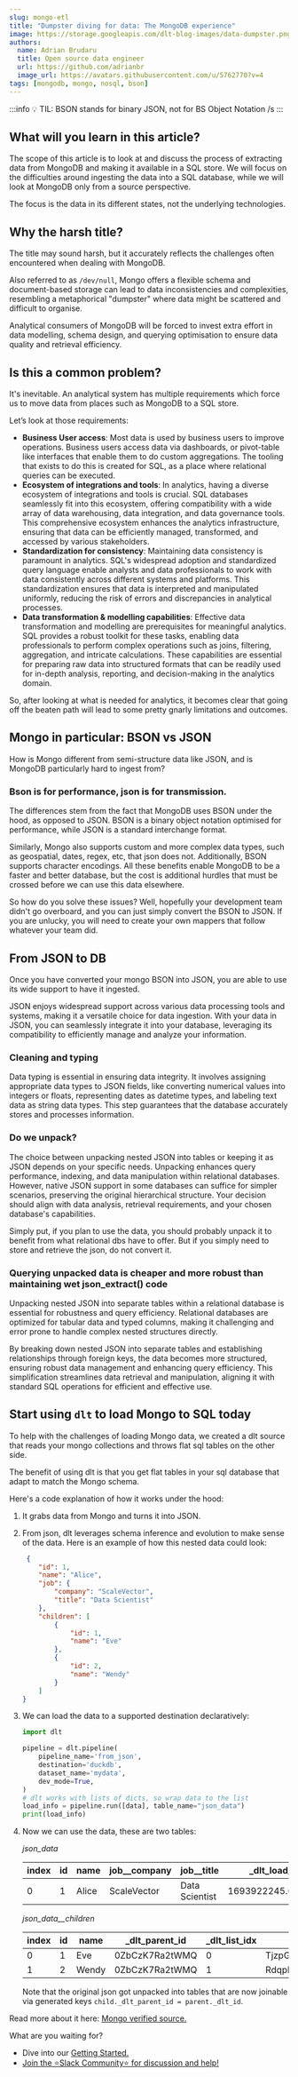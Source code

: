```yaml
---
slug: mongo-etl
title: "Dumpster diving for data: The MongoDB experience"
image: https://storage.googleapis.com/dlt-blog-images/data-dumpster.png
authors:
  name: Adrian Brudaru
  title: Open source data engineer
  url: https://github.com/adrianbr
  image_url: https://avatars.githubusercontent.com/u/5762770?v=4
tags: [mongodb, mongo, nosql, bson]
---
```

:::info
💡 TIL: BSON stands for binary JSON, not for BS Object Notation /s
:::


## What will you learn in this article?

The scope of this article is to look at and discuss the process of extracting data from MongoDB and
making it available in a SQL store. We will focus on the difficulties around ingesting the data into
a SQL database, while we will look at MongoDB only from a source perspective.

The focus is the data in its different states, not the underlying technologies.

## Why the harsh title?

The title may sound harsh, but it accurately reflects the challenges often encountered when dealing
with MongoDB.

Also referred to as `/dev/null`, Mongo offers a flexible schema and document-based storage can lead
to data inconsistencies and complexities, resembling a metaphorical "dumpster" where data might be
scattered and difficult to organise.

Analytical consumers of MongoDB will be forced to invest extra effort in data modelling, schema
design, and querying optimisation to ensure data quality and retrieval efficiency.

## Is this a common problem?

It's inevitable. An analytical system has multiple requirements which force us to move data from
places such as MongoDB to a SQL store.

Let’s look at those requirements:

- **Business User access**: Most data is used by business users to improve operations. Business
  users access data via dashboards, or pivot-table like interfaces that enable them to do custom
  aggregations. The tooling that exists to do this is created for SQL, as a place where relational
  queries can be executed.
- **Ecosystem of integrations and tools**: In analytics, having a diverse ecosystem of integrations
  and tools is crucial. SQL databases seamlessly fit into this ecosystem, offering compatibility
  with a wide array of data warehousing, data integration, and data governance tools. This
  comprehensive ecosystem enhances the analytics infrastructure, ensuring that data can be
  efficiently managed, transformed, and accessed by various stakeholders.
- **Standardization for consistency**: Maintaining data consistency is paramount in analytics. SQL's
  widespread adoption and standardized query language enable analysts and data professionals to work
  with data consistently across different systems and platforms. This standardization ensures that
  data is interpreted and manipulated uniformly, reducing the risk of errors and discrepancies in
  analytical processes.
- **Data transformation & modelling capabilities**: Effective data transformation and modelling are
  prerequisites for meaningful analytics. SQL provides a robust toolkit for these tasks, enabling
  data professionals to perform complex operations such as joins, filtering, aggregation, and
  intricate calculations. These capabilities are essential for preparing raw data into structured
  formats that can be readily used for in-depth analysis, reporting, and decision-making in the
  analytics domain.

So, after looking at what is needed for analytics, it becomes clear that going off the beaten path
will lead to some pretty gnarly limitations and outcomes.

## Mongo in particular: BSON vs JSON

How is Mongo different from semi-structure data like JSON, and is MongoDB particularly hard to
ingest from?

### Bson is for performance, json is for transmission.

The differences stem from the fact that MongoDB uses BSON under the hood, as opposed to JSON. BSON
is a binary object notation optimised for performance, while JSON is a standard interchange format.

Similarly, Mongo also supports custom and more complex data types, such as geospatial, dates, regex,
etc, that json does not. Additionally, BSON supports character encodings. All these benefits enable
MongoDB to be a faster and better database, but the cost is additional hurdles that must be crossed
before we can use this data elsewhere.

So how do you solve these issues? Well, hopefully your development team didn't go overboard, and you
can just simply convert the BSON to JSON. If you are unlucky, you will need to create your own
mappers that follow whatever your team did.

## From JSON to DB

Once you have converted your mongo BSON into JSON, you are able to use its wide support to have it
ingested.

JSON enjoys widespread support across various data processing tools and systems, making it a
versatile choice for data ingestion. With your data in JSON, you can seamlessly integrate it into
your database, leveraging its compatibility to efficiently manage and analyze your information.

### Cleaning and typing

Data typing is essential in ensuring data integrity. It involves assigning appropriate data types to
JSON fields, like converting numerical values into integers or floats, representing dates as
datetime types, and labeling text data as string data types. This step guarantees that the database
accurately stores and processes information.

### Do we unpack?

The choice between unpacking nested JSON into tables or keeping it as JSON depends on your specific
needs. Unpacking enhances query performance, indexing, and data manipulation within relational
databases. However, native JSON support in some databases can suffice for simpler scenarios,
preserving the original hierarchical structure. Your decision should align with data analysis,
retrieval requirements, and your chosen database's capabilities.

Simply put, if you plan to use the data, you should probably unpack it to benefit from what
relational dbs have to offer. But if you simply need to store and retrieve the json, do not convert
it.

### Querying unpacked data is cheaper and more robust than maintaining wet json_extract()  code

Unpacking nested JSON into separate tables within a relational database is essential for robustness
and query efficiency. Relational databases are optimized for tabular data and typed columns, making
it challenging and error prone to handle complex nested structures directly.

By breaking down nested JSON into separate tables and establishing relationships through foreign
keys, the data becomes more structured, ensuring robust data management and enhancing query
efficiency. This simplification streamlines data retrieval and manipulation, aligning it with
standard SQL operations for efficient and effective use.

## Start using `dlt` to load Mongo to SQL today

To help with the challenges of loading Mongo data, we created a dlt source that reads your mongo
collections and throws flat sql tables on the other side.

The benefit of using dlt is that you get flat tables in your sql database that adapt to match the
Mongo schema.

Here's a code explanation of how it works under the hood:

1. It grabs data from Mongo and turns it into JSON.

1. From json, dlt leverages schema inference and evolution to make sense of the data. Here is an
   example of how this nested data could look:

   ```json
    {
       "id": 1,
       "name": "Alice",
       "job": {
           "company": "ScaleVector",
           "title": "Data Scientist"
       },
       "children": [
           {
               "id": 1,
               "name": "Eve"
           },
           {
               "id": 2,
               "name": "Wendy"
           }
       ]
   }
   ```

1. We can load the data to a supported destination declaratively:

   ```py
   import dlt

   pipeline = dlt.pipeline(
       pipeline_name='from_json',
       destination='duckdb',
       dataset_name='mydata',
       dev_mode=True,
   )
   # dlt works with lists of dicts, so wrap data to the list
   load_info = pipeline.run([data], table_name="json_data")
   print(load_info)
   ```

1. Now we can use the data, these are two tables:

   *json_data*

   | index | id  | name  | job\_\_company | job\_\_title   | \_dlt_load_id     | \_dlt_id       |
   | ----- | --- | ----- | -------------- | -------------- | ----------------- | -------------- |
   | 0     | 1   | Alice | ScaleVector    | Data Scientist | 1693922245.602667 | 0ZbCzK7Ra2tWMQ |

   *json_data\_\_children*

   | index | id  | name  | \_dlt_parent_id | \_dlt_list_idx | \_dlt_id       |
   | ----- | --- | ----- | --------------- | -------------- | -------------- |
   | 0     | 1   | Eve   | 0ZbCzK7Ra2tWMQ  | 0              | TjzpGZ+dwrrQhg |
   | 1     | 2   | Wendy | 0ZbCzK7Ra2tWMQ  | 1              | RdqpN1luoKxQTA |

   Note that the original json got unpacked into tables that are now joinable via generated keys
   `child._dlt_parent_id = parent._dlt_id`.

Read more about it here:
[Mongo verified source.](https://dlthub.com/docs/dlt-ecosystem/verified-sources/mongodb)

What are you waiting for?

- Dive into our [Getting Started.](https://dlthub.com/docs/getting-started)
- [Join the ⭐Slack Community⭐ for discussion and help!](https://dlthub.com/community)
